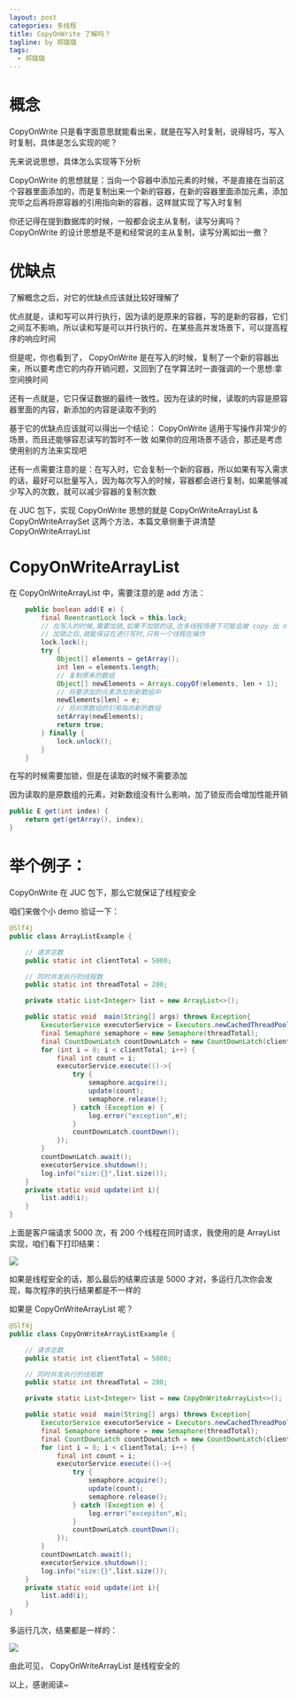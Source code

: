 ```yaml
---
layout: post
categories: 多线程
title: CopyOnWrite 了解吗？
tagline: by 郑璐璐
tags: 
  - 郑璐璐
---
```

# 概念
<!-- more -->

CopyOnWrite 只是看字面意思就能看出来，就是在写入时复制，说得轻巧，写入时复制，具体是怎么实现的呢？

先来说说思想，具体怎么实现等下分析

CopyOnWrite 的思想就是：当向一个容器中添加元素的时候，不是直接在当前这个容器里面添加的，而是复制出来一个新的容器，在新的容器里面添加元素，添加完毕之后再将原容器的引用指向新的容器，这样就实现了写入时复制

你还记得在提到数据库的时候，一般都会说主从复制，读写分离吗？ CopyOnWrite 的设计思想是不是和经常说的主从复制，读写分离如出一撤？

# 优缺点

了解概念之后，对它的优缺点应该就比较好理解了

优点就是，读和写可以并行执行，因为读的是原来的容器，写的是新的容器，它们之间互不影响，所以读和写是可以并行执行的，在某些高并发场景下，可以提高程序的响应时间

但是呢，你也看到了， CopyOnWrite 是在写入的时候，复制了一个新的容器出来，所以要考虑它的内存开销问题，又回到了在学算法时一直强调的一个思想:拿空间换时间

还有一点就是，它只保证数据的最终一致性。因为在读的时候，读取的内容是原容器里面的内容，新添加的内容是读取不到的

基于它的优缺点应该就可以得出一个结论： CopyOnWrite 适用于写操作非常少的场景，而且还能够容忍读写的暂时不一致
如果你的应用场景不适合，那还是考虑使用别的方法来实现吧

还有一点需要注意的是：在写入时，它会复制一个新的容器，所以如果有写入需求的话，最好可以批量写入，因为每次写入的时候，容器都会进行复制，如果能够减少写入的次数，就可以减少容器的复制次数

在 JUC 包下，实现 CopyOnWrite 思想的就是 CopyOnWriteArrayList & CopyOnWriteArraySet 这两个方法，本篇文章侧重于讲清楚 CopyOnWriteArrayList

# CopyOnWriteArrayList

在 CopyOnWriteArrayList 中，需要注意的是 add 方法：

```java
    public boolean add(E e) {
        final ReentrantLock lock = this.lock;
        // 在写入的时候,需要加锁,如果不加锁的话,在多线程场景下可能会被 copy 出 n 个副本出来
        // 加锁之后,就能保证在进行写时,只有一个线程在操作
        lock.lock();
        try {
            Object[] elements = getArray();
            int len = elements.length;
            // 复制原来的数组
            Object[] newElements = Arrays.copyOf(elements, len + 1);
            // 将要添加的元素添加到新数组中
            newElements[len] = e;
            // 将对原数组的引用指向新的数组
            setArray(newElements);
            return true;
        } finally {
            lock.unlock();
        }
    }
```

在写的时候需要加锁，但是在读取的时候不需要添加

因为读取的是原数组的元素，对新数组没有什么影响，加了锁反而会增加性能开销

```java
public E get(int index) {
	return get(getArray(), index);
}
```

# 举个例子：

CopyOnWrite 在 JUC 包下，那么它就保证了线程安全

咱们来做个小 demo 验证一下：

```java
@Slf4j
public class ArrayListExample {

    // 请求总数
    public static int clientTotal = 5000;

    // 同时并发执行的线程数
    public static int threadTotal = 200;

    private static List<Integer> list = new ArrayList<>();

    public static void  main(String[] args) throws Exception{
        ExecutorService executorService = Executors.newCachedThreadPool();
        final Semaphore semaphore = new Semaphore(threadTotal);
        final CountDownLatch countDownLatch = new CountDownLatch(clientTotal);
        for (int i = 0; i < clientTotal; i++) {
            final int count = i;
            executorService.execute(()->{
                try {
                    semaphore.acquire();
                    update(count);
                    semaphore.release();
                } catch (Exception e) {
                    log.error("exception",e);
                }
                countDownLatch.countDown();
            });
        }
        countDownLatch.await();
        executorService.shutdown();
        log.info("size:{}",list.size());
    }
    private static void update(int i){
        list.add(i);
    }
}
```

上面是客户端请求 5000 次，有 200 个线程在同时请求，我使用的是 ArrayList 实现，咱们看下打印结果：

![](http://www.justdojava.com/assets/images/2019/java/image-zll/2020/08/19-ArrayListDemo.jpg)

如果是线程安全的话，那么最后的结果应该是 5000 才对，多运行几次你会发现，每次程序的执行结果都是不一样的

如果是 CopyOnWriteArrayList 呢？

```java
@Slf4j
public class CopyOnWriteArrayListExample {

    // 请求总数
    public static int clientTotal = 5000;

    // 同时并发执行的线程数
    public static int threadTotal = 200;

    private static List<Integer> list = new CopyOnWriteArrayList<>();

    public static void  main(String[] args) throws Exception{
        ExecutorService executorService = Executors.newCachedThreadPool();
        final Semaphore semaphore = new Semaphore(threadTotal);
        final CountDownLatch countDownLatch = new CountDownLatch(clientTotal);
        for (int i = 0; i < clientTotal; i++) {
            final int count = i;
            executorService.execute(()->{
                try {
                    semaphore.acquire();
                    update(count);
                    semaphore.release();
                } catch (Exception e) {
                    log.error("excepiton",e);
                }
                countDownLatch.countDown();
            });
        }
        countDownLatch.await();
        executorService.shutdown();
        log.info("size:{}",list.size());
    }
    private static void update(int i){
        list.add(i);
    }
}
```

多运行几次，结果都是一样的：

![](http://www.justdojava.com/assets/images/2019/java/image-zll/2020/08/20-CopyOnWriteArrayListDemo.jpg)

由此可见， CopyOnWriteArrayList 是线程安全的

以上，感谢阅读~
